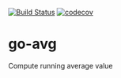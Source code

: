 [![Build Status](https://travis-ci.com/dongnguyenvt/go-avg.svg?branch=master)](https://travis-ci.com/dongnguyenvt/go-avg) [![codecov](https://codecov.io/gh/dongnguyenvt/go-avg/branch/master/graph/badge.svg)](https://codecov.io/gh/dongnguyenvt/go-avg)
# go-avg
Compute running average value
